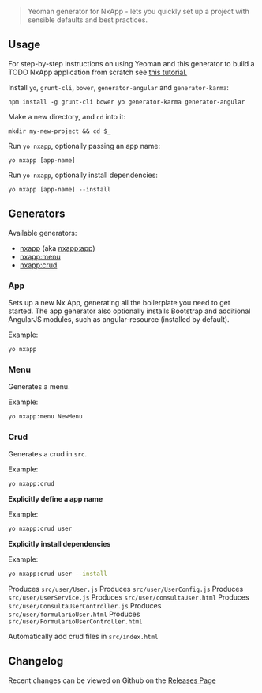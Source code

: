 > Yeoman generator for NxApp - lets you quickly set up a project with sensible defaults and best practices.

## Usage

For step-by-step instructions on using Yeoman and this generator to build a TODO NxApp application from scratch see [this tutorial.](http://yeoman.io/codelab/)

Install `yo`, `grunt-cli`, `bower`, `generator-angular` and `generator-karma`:
```
npm install -g grunt-cli bower yo generator-karma generator-angular
```

Make a new directory, and `cd` into it:
```
mkdir my-new-project && cd $_
```

Run `yo nxapp`, optionally passing an app name:
```
yo nxapp [app-name]
```

Run `yo nxapp`, optionally install dependencies:
```
yo nxapp [app-name] --install
```

## Generators

Available generators:

* [nxapp](#app) (aka [nxapp:app](#app))
* [nxapp:menu](#menu)
* [nxapp:crud](#menu)

### App
Sets up a new Nx App, generating all the boilerplate you need to get started. The app generator also optionally installs Bootstrap and additional AngularJS modules, such as angular-resource (installed by default).

Example:
```bash
yo nxapp
```

### Menu
Generates a menu.

Example:
```bash
yo nxapp:menu NewMenu
```

### Crud
Generates a crud in `src`.

Example:
```bash
yo nxapp:crud
```

**Explicitly define a app name**

Example:
```bash
yo nxapp:crud user
```

**Explicitly install dependencies**

Example:
```bash
yo nxapp:crud user --install
```

Produces `src/user/User.js`
Produces `src/user/UserConfig.js`
Produces `src/user/UserService.js`
Produces `src/user/consultaUser.html`
Produces `src/user/ConsultaUserController.js`
Produces `src/user/formularioUser.html`
Produces `src/user/FormularioUserController.html`

Automatically add crud files in `src/index.html`


## Changelog

Recent changes can be viewed on Github on the [Releases Page](https://github.com/alairjt/generator-nxapp/releases)